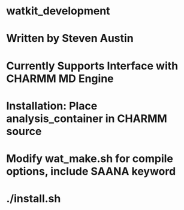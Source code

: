 # watkit_development
# Written by Steven Austin
# Currently Supports Interface with CHARMM MD Engine
# Installation: Place analysis_container in CHARMM source
# Modify wat_make.sh for compile options, include SAANA keyword
# ./install.sh
#
